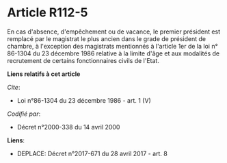 # Article R112-5

En cas d'absence, d'empêchement ou de vacance, le premier président est remplacé par le magistrat le plus ancien dans le
grade de président de chambre, à l'exception des magistrats mentionnés à l'article 1er de la loi n° 86-1304 du 23 décembre
1986 relative à la limite d'âge et aux modalités de recrutement de certains fonctionnaires civils de l'Etat.

**Liens relatifs à cet article**

_Cite_:

  - Loi n°86-1304 du 23 décembre 1986 - art. 1 (V)

_Codifié par_:

  - Décret n°2000-338 du 14 avril 2000

**Liens**:

  - DEPLACE: Décret n°2017-671 du 28 avril 2017 - art. 8
